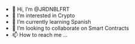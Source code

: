 - 👋 Hi, I’m @JRDNBLFRT
- 👀 I’m interested in Crypto
- 🌱 I’m currently learning Spanish
- 💞️ I’m looking to collaborate on Smart Contracts
- 📫 How to reach me ...

<!---
JRDNBLFRT/JRDNBLFRT is a ✨ special ✨ repository because its `README.md` (this file) appears on your GitHub profile.
You can click the Preview link to take a look at your changes.
--->
